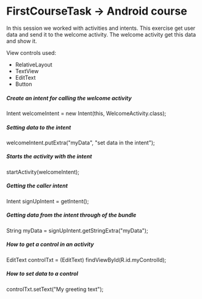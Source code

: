 FirstCourseTask -> Android course
=================================

In this session we worked with activities and intents.
This exercise get user data and send it to the welcome activity. The welcome activity get this data and show it.

View controls used:
* RelativeLayout
* TextView
* EditText
* Button


##### Create an intent for calling the welcome activity
Intent welcomeIntent = new Intent(this, WelcomeActivity.class);


##### Setting data to the intent
welcomeIntent.putExtra("myData", "set data in the intent");


##### Starts the activity with the intent
startActivity(welcomeIntent);


##### Getting the caller intent
Intent signUpIntent = getIntent();


##### Getting data from the intent through of the bundle
String myData = signUpIntent.getStringExtra("myData");


##### How to get a control in an activity
EditText controlTxt = (EditText) findViewById(R.id.myControlId);


##### How to set data to a control
controlTxt.setText("My greeting text");